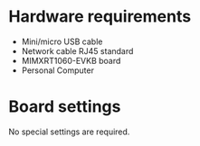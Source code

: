 Hardware requirements
===================
- Mini/micro USB cable
- Network cable RJ45 standard
- MIMXRT1060-EVKB board
- Personal Computer

Board settings
============
No special settings are required.

